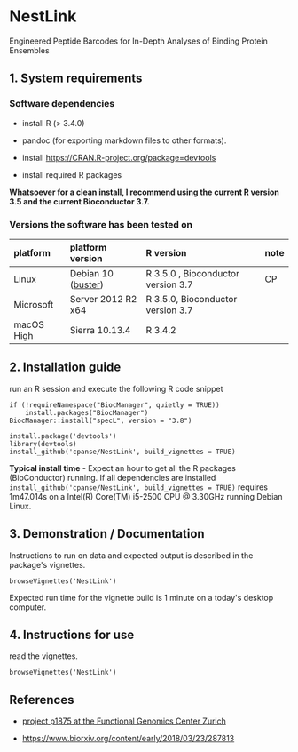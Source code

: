 # NestLink

Engineered Peptide Barcodes for In-Depth Analyses of Binding Protein Ensembles


## 1. System requirements


### Software dependencies
- install R (> 3.4.0)

- pandoc (for exporting markdown files to other formats).

- install https://CRAN.R-project.org/package=devtools

- install required R packages

**Whatsoever for a clean install, I recommend using the current R version 3.5 and the current Bioconductor 3.7.**

### Versions the software has been tested on

|platform|platform version|R version|note|
| :------- |:---------------| :-------|:------- |
|Linux     | Debian 10 ([buster](https://www.debian.org/releases/testing/releasenotes)) | R 3.5.0 , Bioconductor version 3.7| CP |
|Microsoft |Server 2012 R2 x64| R 3.5.0, Bioconductor version 3.7||
| macOS High| Sierra 10.13.4| R 3.4.2||


## 2. Installation guide

run an R session and execute the following R code snippet

```{r}
if (!requireNamespace("BiocManager", quietly = TRUE))
    install.packages("BiocManager")
BiocManager::install("specL", version = "3.8")

install.package('devtools')
library(devtools)
install_github('cpanse/NestLink', build_vignettes = TRUE)
```



**Typical install time** - 
Expect an hour to get all the R packages (BioConductor) running. 
If all dependencies are installed 
`install_github('cpanse/NestLink', build_vignettes = TRUE)` requires 1m47.014s 
on a Intel(R) Core(TM) i5-2500 CPU @ 3.30GHz running Debian Linux.

## 3. Demonstration / Documentation

Instructions to run on data and expected output is described in the package's 
vignettes.

```{r}
browseVignettes('NestLink')
```

Expected run time for the vignette build is 1 minute on a today's desktop computer.

## 4. Instructions for use

read the vignettes.

```{r}
browseVignettes('NestLink')
```

## References 

- [project p1875 at the Functional Genomics Center Zurich](https://fgcz-bfabric.uzh.ch/bfabric/userlab/show-project.html?id=1875)

- https://www.biorxiv.org/content/early/2018/03/23/287813


